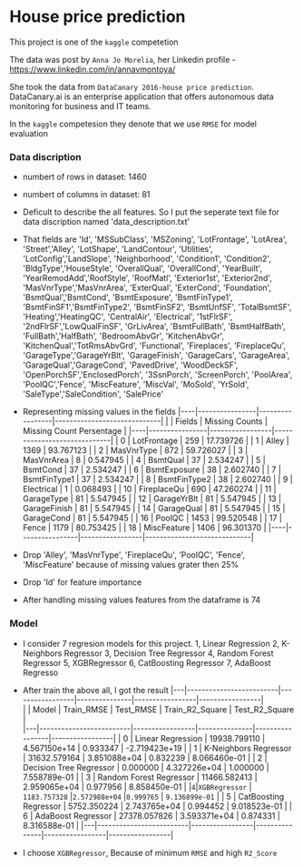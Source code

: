 # House price prediction 
This project is one of the `kaggle` competetion

The data was post by `Anna Jo Morelia`, her Linkedin profile - https://www.linkedin.com/in/annavmontoya/

She took the data from `DataCanary 2016-house price prediction`. DataCanary.ai is an enterprise application that offers autonomous data monitoring for business and IT teams.

In the `kaggle` competesion they denote that we use `RMSE` for model evaluation

### Data discription 
* numbert of rows in dataset:  1460
* numbert of columns in dataset:  81
* Deficult to describe the all features. So I put the seperate text file for data discription named 'data_description.txt' 
* That fields are 'Id', 'MSSubClass', 'MSZoning', 'LotFrontage', 'LotArea', 'Street','Alley', 'LotShape', 'LandContour', 'Utilities', 'LotConfig','LandSlope', 'Neighborhood', 'Condition1', 'Condition2', 'BldgType','HouseStyle', 'OverallQual', 'OverallCond', 'YearBuilt', 'YearRemodAdd','RoofStyle', 'RoofMatl', 'Exterior1st', 'Exterior2nd', 'MasVnrType','MasVnrArea', 'ExterQual', 'ExterCond', 'Foundation', 'BsmtQual','BsmtCond', 'BsmtExposure', 'BsmtFinType1', 'BsmtFinSF1','BsmtFinType2', 'BsmtFinSF2', 'BsmtUnfSF', 'TotalBsmtSF', 'Heating','HeatingQC', 'CentralAir', 'Electrical', '1stFlrSF', '2ndFlrSF','LowQualFinSF', 'GrLivArea', 'BsmtFullBath', 'BsmtHalfBath', 'FullBath','HalfBath', 'BedroomAbvGr', 'KitchenAbvGr', 'KitchenQual','TotRmsAbvGrd', 'Functional', 'Fireplaces', 'FireplaceQu', 'GarageType','GarageYrBlt', 'GarageFinish', 'GarageCars', 'GarageArea', 'GarageQual','GarageCond', 'PavedDrive', 'WoodDeckSF', 'OpenPorchSF','EnclosedPorch', '3SsnPorch', 'ScreenPorch', 'PoolArea', 'PoolQC','Fence', 'MiscFeature', 'MiscVal', 'MoSold', 'YrSold', 'SaleType','SaleCondition', 'SalePrice'
* Representing missing values in the fields
|----|----------------|-----------------|-----------------------------|
| 	 |  Fields	      | Missing Counts	|  Missing Count Persentage   |
|----|----------------|-----------------|-----------------------------|
| 0	 |  LotFrontage	  |   259	        |       17.739726             |
| 1	 |  Alley	      |   1369	        |       93.767123             |
| 2	 |  MasVnrType	  |   872	        |       59.726027             |
| 3	 |  MasVnrArea	  |   8	            |       0.547945              |
| 4	 |  BsmtQual	  |   37	        |       2.534247              |
| 5	 |  BsmtCond	  |   37	        |       2.534247              |
| 6	 |  BsmtExposure  |	  38            |       2.602740              |
| 7	 |  BsmtFinType1  |	  37            |       2.534247              |
| 8	 |  BsmtFinType2  |	  38            |       2.602740              |
| 9	 |  Electrical	  |   1	            |       0.068493              |
| 10 |  FireplaceQu	  |   690	        |       47.260274             |
| 11 |  GarageType	  |   81	        |       5.547945              |
| 12 |  GarageYrBlt	  |   81	        |       5.547945              |
| 13 |  GarageFinish  |	  81            |       5.547945              |
| 14 |  GarageQual	  |   81	        |       5.547945              |
| 15 |  GarageCond	  |   81	        |       5.547945              |
| 16 |  PoolQC	      |   1453	        |       99.520548             |
| 17 |  Fence	      |   1179	        |       80.753425             |
| 18 |  MiscFeature	  |   1406	        |       96.301370             |
|----|----------------|-----------------|-----------------------------|

* Drop 'Alley', 'MasVnrType', 'FireplaceQu', 'PoolQC', 'Fence', 'MiscFeature' because of missing values grater then 25%
* Drop 'Id' for feature importance 
* After handling missing values features from the dataframe is 74

### Model 
* I consider 7 regresion models for this project. 
1, Linear Regression
2, K-Neighbors Regressor
3, Decision Tree Regressor
4, Random Forest Regressor
5, XGBRegressor
6, CatBoosting Regressor
7, AdaBoost Regresso

* After train the above all, I got the result
|---|-------------------------|-----------------|---------------|-----------------|-----------------|        
| 	| Model	                  |  Train_RMSE	    | Test_RMSE	    | Train_R2_Square |	 Test_R2_Square |  
|---|-------------------------|-----------------|---------------|-----------------|-----------------|
| 0	| Linear Regression	      |  19938.799110	| 4.567150e+14	| 0.933347	      |  -2.719423e+19  | 
| 1	| K-Neighbors Regressor	  |  31632.579164	| 3.851088e+04	| 0.832239	      |  8.066460e-01   |
| 2	| Decision Tree Regressor |	 0.000000	    | 4.327226e+04	| 1.000000	      |  7.558789e-01   |
| 3	| Random Forest Regressor |	 11466.582413	| 2.959065e+04	| 0.977956	      |  8.858450e-01   |
|`4`|`XGBRegressor`	          | `1183.757328`	|`2.572988e+04` |`0.999765`	      | `9.136899e-01`  |
| 5	| CatBoosting Regressor	  |  5752.350224	| 2.743765e+04	| 0.994452	      |  9.018523e-01   |
| 6	| AdaBoost Regressor	  |  27378.057826	| 3.593371e+04	| 0.874331	      |  8.316588e-01   |
|---|-------------------------|-----------------|---------------|-----------------|-----------------|

* I choose `XGBRegressor`, Because of minimum `RMSE` and high `R2_Score` 